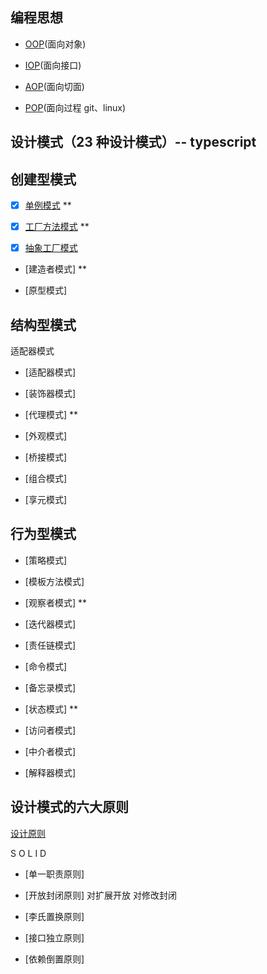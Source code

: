 ## 编程思想

- [OOP](./src/Programming_Ideas/OOP)(面向对象)

- [IOP](./src/Programming_Ideas/IOP)(面向接口)

- [AOP](./src/Programming_Ideas/AOP)(面向切面)

- [POP](./src/Programming_Ideas/POP)(面向过程 git、linux)

## 设计模式（23 种设计模式）-- typescript

<!-- https://blog.csdn.net/jason0539/article/details/44956775 -->

## 创建型模式

- [x] [单例模式](./src/Design_Patterns/Singleton) \*\*

- [x] [工厂方法模式](./src/Design_Patterns/Factory) \*\*

- [x] [抽象工厂模式](./src/Design_Patterns/Factory)

- [建造者模式] \*\*

- [原型模式]

## 结构型模式

适配器模式

- [适配器模式]

- [装饰器模式]

- [代理模式] \*\*

- [外观模式]

- [桥接模式]

- [组合模式]

- [享元模式]

## 行为型模式

- [策略模式]

- [模板方法模式]

- [观察者模式] \*\*

- [迭代器模式]

- [责任链模式]

- [命令模式]

- [备忘录模式]

- [状态模式] \*\*

- [访问者模式]

- [中介者模式]

- [解释器模式]

## 设计模式的六大原则

[设计原则](https://www.bilibili.com/video/BV1kW411P7KS/?spm_id_from=333.788.videocard.1)

S O L I D

- [单一职责原则]

- [开放封闭原则] 对扩展开放 对修改封闭

- [李氏置换原则]

- [接口独立原则]

- [依赖倒置原则]
